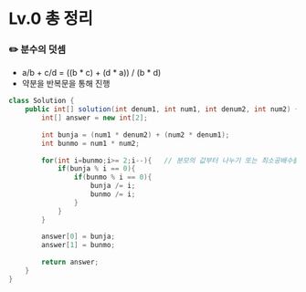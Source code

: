 # Lv.0 총 정리

###        ✏️ 분수의 덧셈

- a/b + c/d = ((b * c) + (d * a)) / (b * d)
- 약분을 반복문을 통해 진행
```java
class Solution {
    public int[] solution(int denum1, int num1, int denum2, int num2) {
        int[] answer = new int[2];
        
        int bunja = (num1 * denum2) + (num2 * denum1);
        int bunmo = num1 * num2;
        
        for(int i=bunmo;i>= 2;i--){   // 분모의 값부터 나누기 또는 최소공배수를 구해서 해도된다.
            if(bunja % i == 0){
                if(bunmo % i == 0){
                    bunja /= i;
                    bunmo /= i;
                }
            }
        }
        
        answer[0] = bunja;
        answer[1] = bunmo;
        
        return answer;
    }
}
```
